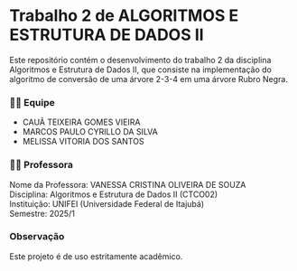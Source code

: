 # Trabalho 2 de ALGORITMOS E ESTRUTURA DE DADOS II

Este repositório contém o desenvolvimento do trabalho 2 da disciplina Algoritmos e Estrutura de Dados II, que consiste na implementação do algoritmo de conversão de uma árvore 2-3-4 em uma árvore Rubro Negra.

<h3>👨‍💻 Equipe</h3>
<ul>
  <li>CAUÃ TEIXEIRA GOMES VIEIRA</li>
  <li>MARCOS PAULO CYRILLO DA SILVA</li>
  <li>MELISSA VITORIA DOS SANTOS</li>
</ul>

<h3>👨‍🏫 Professora</h3>
Nome da Professora: VANESSA CRISTINA OLIVEIRA DE SOUZA <br>
Disciplina: Algoritmos e Estrutura de Dados II (CTCO02) <br>
Instituição: UNIFEI (Universidade Federal de Itajubá) <br>
Semestre:  2025/1

<h3>Observação</h3>
Este projeto é de uso estritamente acadêmico.




